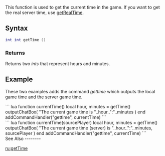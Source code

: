 This function is used to get the current time in the game. If you want to get the real server time, use [getRealTime](/docs/getrealtime.md "wikilink").

Syntax
------

``` lua
int int getTime ()
```

### Returns

Returns two *ints* that represent hours and minutes.

Example
-------

These two examples adds the command *gettime* which outputs the local game time and the server game time.

<section name="Client" class="client" show="true">
``` lua
function currentTime()
    local hour, minutes = getTime()
    outputChatBox( "The current game time is "..hour..":"..minutes )
end
addCommandHandler("gettime", currentTime)
```

</section>
<section name="Server" class="server" show="true">
``` lua
function currentTime(sourcePlayer)
    local hour, minutes = getTime()
    outputChatBox( "The current game time (server) is "..hour..":"..minutes, sourcePlayer )
end
addCommandHandler("gettime", currentTime)
```

</section>
See Also
--------

[ru:getTime](/docs/ru-gettime.md "wikilink")
